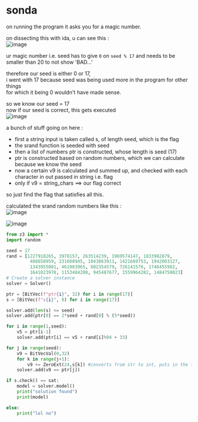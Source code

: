 # sonda

on running the program it asks you for a magic number.

on dissecting this with ida, u can see this : \
![image](https://github.com/IC3lemon/z3-summer-training/assets/150153966/3746b6b7-097d-4d17-84cb-10cd0b31ef65)

ur magic number i.e. seed has to give `0` on `seed % 17` and needs to be smaller than 20 to not show 'BAD...'

therefore our seed is either 0 or 17, \
i went with 17 because seed was being used more in the program for other things \
for which it being 0 wouldn't have made sense.

so we know our seed = 17 \
now if our seed is correct, this gets executed \
![image](https://github.com/IC3lemon/z3-summer-training/assets/150153966/d61db3df-8a0c-456b-b0ea-a694073f8738)

a bunch of stuff going on here :
- first a string input is taken called s, of length seed, which is the flag
- the srand function is seeded with seed
- then a list of numbers ptr is constructed, whose length is seed (17)
- ptr is constructed based on random numbers, which we can calculate because we know the seed
- now a certain v9 is calculated and summed up, and checked with each character in out passed in string i.e. flag
- only if v9 = string_chars ==> our flag correct

so just find the flag that satisfies all this.

calculated the srand random numbers like this : \
![image](https://github.com/IC3lemon/z3-summer-training/assets/150153966/2878bb30-10ec-49eb-bb58-ee36cf71ec1d)

![image](https://github.com/IC3lemon/z3-summer-training/assets/150153966/9d8edf52-34f9-48b1-acb6-15f1f05e6cb6)

```python
from z3 import *
import random

seed = 17
rand = [1227918265, 3978157, 263514239, 1969574147, 1833982879,
         488658959, 231688945, 1043863911, 1421669753, 1942003127,
         1343955001, 461983965, 602354579, 726141576, 1746455982,
         1641023978, 1153484208, 945487677, 1559964282, 1484758023]
# Create a solver instance
solver = Solver()

ptr = [BitVec(f"ptr{i}", 32) for i in range(17)]
s = [BitVec(f"s{i}", 8) for i in range(17)]

solver.add(len(s) <= seed)
solver.add(ptr[0] == 2*seed + rand[0] % (5*seed))

for i in range(1,seed):
    v5 = ptr[i-1]
    solver.add(ptr[i] == v5 + rand[i]%94 + 33)

for j in range(seed):
    v9 = BitVecVal(0,32)
    for k in range(j+1):
        v9 += ZeroExt(24,s[k]) #converts from str to int, puts in the trailing bits
    solver.add(v9 == ptr[j])

if s.check() == sat:
    model = solver.model()
    print("solution found")
    print(model)

else:
    print("lol no")
```
